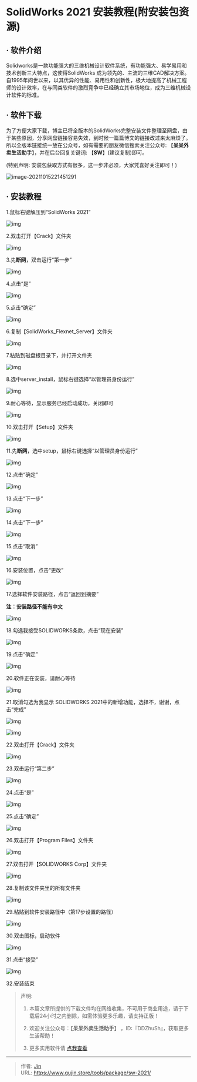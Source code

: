 # SolidWorks 2021 安装教程(附安装包资源)


## · 软件介绍
Solidworks是一款功能强大的三维机械设计软件系统，有功能强大、易学易用和技术创新三大特点，这使得SolidWorks 成为领先的、主流的三维CAD解决方案。自1995年问世以来，以其优异的性能、易用性和创新性，极大地提高了机械工程师的设计效率，在与同类软件的激烈竞争中已经确立其市场地位，成为三维机械设计软件的标准。

## · 软件下载
为了方便大家下载，博主已将全版本的SolidWorks完整安装文件整理至网盘，由于某些原因，分享网盘链接容易失效，到时候一篇篇博文的链接改过来太麻烦了。所以全版本链接统一放在公众号，如有需要的朋友微信搜索关注公众号: 【**呆呆外卖生活助手**】，并在后台回复关键词: 【**SW**】(建议复制)即可。

(特别声明: 安装包获取方式有很多，这一步非必须，大家凭喜好关注即可！)

![image-20211015221451291](https://img.gujin.store/img/image-20211015221451291.png)

## · 安装教程

1.鼠标右键解压到“SolidWorks 2021”

![img](https://img.gujin.store/img/v2-f3d9753e3c62a34f3a639a06b5cd8629_720w.png)

2.双击打开【Crack】文件夹

![img](https://img.gujin.store/img/v2-e5670f2307750f1c5d293fa139897057_720w.png)

3.先**断网**，双击运行“第一步”

![img](https://img.gujin.store/img/v2-315e6266f99a8c187b8befcb3b26db53_720w.png)

4.点击“是”

![img](https://img.gujin.store/img/v2-c0320eb8fac6d3756d4e38bc791b1de6_720w.png)

5.点击“确定”

![img](https://img.gujin.store/img/v2-b3236c7f836c335c88e8ec8a26c54a50_720w.png)

6.复制【SolidWorks_Flexnet_Server】文件夹

![img](https://img.gujin.store/img/v2-28924082f807ff8fe15db5d81522613c_720w.png)



7.粘贴到磁盘根目录下，并打开文件夹

![img](https://img.gujin.store/img/v2-57b1366e823d6a7fc1c4b58c71540fb1_720w.png)

8.选中server_install，鼠标右键选择“以管理员身份运行”

![img](https://img.gujin.store/img/v2-3ca4992908fc829520acb504c1f65d5c_720w.png)

9.耐心等待，显示服务已经启动成功，关闭即可

![img](https://img.gujin.store/img/v2-664b06c132e882b640c1ed1a144e2eb6_720w.png)

10.双击打开【Setup】文件夹

![img](https://img.gujin.store/img/v2-41bd40944b7ff5884a163cb84d5d80e4_720w.png)

11.先**断网**，选中setup，鼠标右键选择“以管理员身份运行”

![img](https://img.gujin.store/img/v2-2ab010d68394a1a04e9d34e2a2f26bde_720w.png)

12.点击“确定”

![img](https://img.gujin.store/img/v2-999f5a85d7116da9f5a9e9e5aa4fc6dc_720w.png)



13.点击“下一步”

![img](https://img.gujin.store/img/v2-c203dae346b94ee87b1647fea3f4f406_720w.png)

14.点击“下一步”

![img](https://img.gujin.store/img/v2-e85e1df41ca03cd288c2003e1815063b_720w.png)

15.点击“取消”

![img](https://img.gujin.store/img/v2-44a3caf7637f6bf13eab8cc117898b05_720w.png)

16.安装位置，点击“更改”

![img](https://img.gujin.store/img/v2-dfa24740d5bca30dc963f1e7f4dd7e4f_720w.png)

17.选择软件安装路径，点击“返回到摘要”

**注：安装路径不能有中文**

![img](https://img.gujin.store/img/v2-a9498d8c426cd4d5ef71dcd6ac59c738_720w.png)

18.勾选我接受SOLIDWORKS条款，点击“现在安装”

![img](https://img.gujin.store/img/v2-8f931a64ade3bf083265d26afa31a476_720w.png)

19.点击“确定”

![img](https://img.gujin.store/img/v2-422a2479f3e1e9007f09f69b015babe2_720w.png)

20.软件正在安装，请耐心等待

![img](https://img.gujin.store/img/v2-c179790c6703d93c087103767aa60a97_720w.png)

21.取消勾选为我显示 SOLIDWORKS 2021中的新增功能，选择不，谢谢，点击“完成”

![img](https://img.gujin.store/img/v2-300a8165ff693f048e183904ff9d3e85_720w.png)

![img](https://img.gujin.store/img/v2-2de0928316af5f2b1d2fd16df10cb10d_720w.png)

22.双击打开【Crack】文件夹

![img](https://img.gujin.store/img/v2-d7afd642116b58873cba00f7d1b27fa2_720w.png)

23.双击运行“第二步”

![img](https://img.gujin.store/img/v2-d493c4dacf699d84206a1db30c6a5b05_720w.png)

24.点击“是”

![img](https://img.gujin.store/img/v2-6807649182d3e0189159de7c8613c5e1_720w.png)

25.点击“确定”

![img](https://img.gujin.store/img/v2-f8fcc49351ef0b3f6a4a19a2fbfe5425_720w.png)

26.双击打开【Program Files】文件夹

![img](https://img.gujin.store/img/v2-2de13f3e18a64b4b476e6cf8574fc253_720w.png)

27.双击打开【SOLIDWORKS Corp】文件夹

![img](https://img.gujin.store/img/v2-19ac327f137cb6e3b228733e49285659_720w.png)

28.复制该文件夹里的所有文件夹

![img](https://img.gujin.store/img/v2-0b248978ce4263f5dbcd6106032ede59_720w.png)

29.粘贴到软件安装路径中（第17步设置的路径）

![img](https://img.gujin.store/img/v2-64d1132e83005337b155f5b2a822bf20_720w.png)

30.双击图标，启动软件

![img](https://img.gujin.store/img/v2-afaf4f8225a63b991373569aab6cc748_720w.png)



31.点击“接受”

![img](https://img.gujin.store/img/v2-40abb0c613254ea4b6d38fad250e055d_720w.png)

32.安装结束




> 声明: 
>
> 1. 本篇文章所提供的下载文件均在网络收集，不可用于商业用途，请于下载后24小时之内删除，如需体验更多乐趣，请支持正版！
>
> 2. 欢迎关注公众号：【**呆呆外卖生活助手**】 ，ID:『DDZhuSh』，获取更多生活帮助！
>
> 3. 更多实用软件请  [点我查看](/tools)

---

> 作者: [Jin](https://img.gujin.store/img/favicon.ico)  
> URL: https://www.gujin.store/tools/package/sw-2021/  

